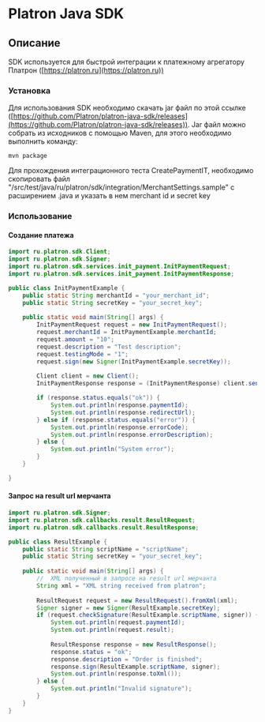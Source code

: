 # Platron Java SDK
## Описание
SDK используется для быстрой интеграции к платежному агрегатору Платрон ([https://platron.ru](https://platron.ru))
### Установка
Для использования SDK необходимо скачать jar файл по этой ссылке ([https://github.com/Platron/platron-java-sdk/releases](https://github.com/Platron/platron-java-sdk/releases)).
Jar файл можно собрать из исходников с помощью Maven, для этого необходимо выполнить команду:
```
mvn package
```
Для прохождения интеграционного теста CreatePaymentIT, необходимо скопировать файл "/src/test/java/ru/platron/sdk/integration/MerchantSettings.sample" с расширением .java и указать в нем merchant id и secret key

### Использование
#### Создание платежа
```java
import ru.platron.sdk.Client;
import ru.platron.sdk.Signer;
import ru.platron.sdk.services.init_payment.InitPaymentRequest;
import ru.platron.sdk.services.init_payment.InitPaymentResponse;

public class InitPaymentExample {
	public static String merchantId = "your_merchant_id";
	public static String secretKey = "your_secret_key";
	
	public static void main(String[] args) {
		InitPaymentRequest request = new InitPaymentRequest();
		request.merchantId = InitPaymentExample.merchantId;
		request.amount = "10";
		request.description = "Test description";
		request.testingMode = "1";
		request.sign(new Signer(InitPaymentExample.secretKey));
		
		Client client = new Client();
		InitPaymentResponse response = (InitPaymentResponse) client.send(request);

		if (response.status.equals("ok")) {
			System.out.println(response.paymentId);
			System.out.println(response.redirectUrl);
		} else if (response.status.equals("error")) {
			System.out.println(response.errorCode);
			System.out.println(response.errorDescription);
		} else {
			System.out.println("System error");
		}
	}

}
```

#### Запрос на result url мерчанта
```java
import ru.platron.sdk.Signer;
import ru.platron.sdk.callbacks.result.ResultRequest;
import ru.platron.sdk.callbacks.result.ResultResponse;

public class ResultExample {
	public static String scriptName = "scriptName";
	public static String secretKey = "your_secret_key";
	
	public static void main(String[] args) {
		//  XML полученный в запросе на result url мерчанта
		String xml = "XML string received from platron";
		
		ResultRequest request = new ResultRequest().fromXml(xml);
		Signer signer = new Signer(ResultExample.secretKey);
		if (request.checkSignature(ResultExample.scriptName, signer)) {
			System.out.println(request.paymentId);
			System.out.println(request.result);
			
			ResultResponse response = new ResultResponse();
			response.status = "ok";
			response.description = "Order is finished";
			response.sign(ResultExample.scriptName, signer);
			System.out.println(response.toXml());
		} else {
			System.out.println("Invalid signature");
		}
	}
}
```
